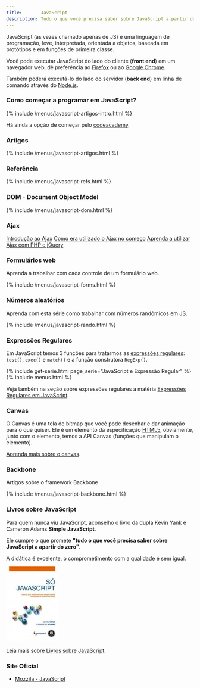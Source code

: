 ```yaml
---
title:       JavaScript
description: Tudo o que você precisa saber sobre JavaScript a partir do zero
---
```



JavaScript (às vezes chamado apenas de JS) é uma linguagem de programação, leve, interpretada, orientada a objetos, 
baseada em protótipos e em funções de primeira classe.

Você pode executar JavaScript do lado do cliente (__front end__) em um navegador web, dê preferência ao 
[Firefox](https://www.mozilla.org/pt-BR/firefox/new/ "link-externo") ou ao [Google Chrome](https://www.google.com/chrome/ "link-externo").

Também poderá executá-lo do lado do servidor (__back end__) em linha de comando através do 
[Node.js](/javascript/node.js/).



### Como começar a programar em JavaScript?

{% include /menus/javascript-artigos-intro.html %}


Há ainda a opção de começar pelo [codeacademy](http://www.codecademy.com/en/tracks/javascript "link-externo").



### Artigos 

{% include /menus/javascript-artigos.html %}



### Referência

{% include /menus/javascript-refs.html %}



### DOM - Document Object Model

{% include /menus/javascript-dom.html %}



### Ajax

<div class="list-group">
    <a href="/javascript/ajax/" class="list-group-item">Introdução ao Ajax</a>
    <a href="/javascript/ajax-no-inicio/" class="list-group-item">Como era utilizado o Ajax no começo</a>
    <a href="/javascript/ajax-php-jquery/" class="list-group-item">Aprenda a utilizar Ajax com PHP e jQuery</a>
</div> 



### Formulários web

Aprenda a trabalhar com cada controle de um formulário web.

{% include /menus/javascript-forms.html %}



### Números aleatórios

Aprenda com esta série como trabalhar com números randômicos em JS.

{% include /menus/javascript-rando.html %}



### Expressões Regulares

Em JavaScript temos 3 funções para tratarmos as [expressões regulares](/regex/): `test()`, `exec()` e `match()` e a
função construtora `RegExp()`.

{% include get-serie.html page_serie="JavaScript e Expressão Regular" %}
{% include menus.html %}

Veja também na seção sobre expressões regulares a matéria 
[Expressões Regulares em JavaScript](/regex/javascript-expressoes-regulares/).



### Canvas

O Canvas é uma tela de bitmap que você pode desenhar e dar animação para o que quiser. Ele é um elemento da especificação 
[HTML5](http://www.w3.org/TR/html5/ "link-externo"), obviamente, junto com o elemento, temos a API Canvas (funções que 
manipulam o elemento).

[Aprenda mais sobre o canvas](./canvas/).



### Backbone

Artigos sobre o framework Backbone

{% include /menus/javascript-backbone.html %}


### Livros sobre JavaScript

Para quem nunca viu JavaScript, aconselho o livro da dupla Kevin Yank e Cameron Adams __Simple JavaScript__.

Ele cumpre o que promete __"tudo o que você precisa saber sobre JavaScript a apartir do zero"__.

A didática é excelente, o comprometimento com a qualidade é sem igual.

!["Livro Só JavaScript"](livro-simple-js.jpg "Livro Só JavaScript")

Leia mais sobre [Livros sobre JavaScript](./livros-javascript/).



### Site Oficial

- [Mozzila - JavaScript](https://developer.mozilla.org/en-US/learn/javascript "link-externo")